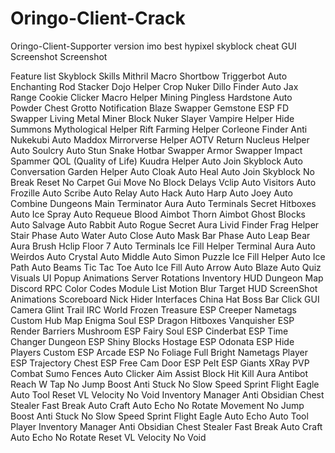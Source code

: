 # Oringo-Client-Crack
Oringo-Client-Supporter version imo best hypixel skyblock cheat
GUI Screenshot
Screenshot

Feature list
Skyblock
Skills
Mithril Macro
Shortbow Triggerbot
Auto Enchanting
Rod Stacker
Dojo Helper
Crop Nuker
Dillo Finder
Auto Jax Range
Cookie Clicker
Macro Helper
Mining
Pingless Hardstone
Auto Powder Chest
Grotto Notification
Blaze Swapper
Gemstone ESP
FD Swapper
Living Metal Miner
Block Nuker
Slayer
Vampire Helper
Hide Summons
Mythological Helper
Rift Farming Helper
Corleone Finder
Anti Nukekubi
Auto Maddox
Mirrorverse Helper
AOTV Return
Nucleus Helper
Auto Soulcry
Auto Stun Snake
Hotbar Swapper
Armor Swapper
Impact Spammer
QOL (Quality of Life)
Kuudra Helper
Auto Join Skyblock
Auto Conversation
Garden Helper
Auto Cloak
Auto Heal
Auto Join Skyblock
No Break Reset
No Carpet
Gui Move
No Block
Delays
Vclip
Auto Visitors
Auto Frozille
Auto Scribe
Auto Relay
Auto Hack
Auto Harp
Auto Joey
Auto Combine
Dungeons
Main
Terminator Aura
Auto Terminals
Secret Hitboxes
Auto Ice Spray
Auto Requeue
Blood Aimbot
Thorn Aimbot
Ghost Blocks
Auto Salvage
Auto Rabbit
Auto Rogue
Secret Aura
Livid Finder
Frag Helper
Stair Phase
Auto Water
Auto Close
Auto Mask
Bar Phase
Auto Leap
Bear Aura
Brush
Hclip
Floor 7
Auto Terminals
Ice Fill Helper
Terminal Aura
Auto Weirdos
Auto Crystal
Auto Middle
Auto Simon
Puzzle
Ice Fill Helper
Auto Ice Path
Auto Beams
Tic Tac Toe
Auto Ice Fill
Auto Arrow
Auto Blaze
Auto Quiz
Visuals
UI
Popup Animations
Server Rotations
Inventory HUD
Dungeon Map
Discord RPC
Color Codes
Module List
Motion Blur
Target HUD
ScreenShot
Animations
Scoreboard
Nick Hider
Interfaces
China Hat
Boss Bar
Click GUI
Camera
Glint
Trail
IRC
World
Frozen Treasure ESP
Creeper Nametags
Custom Hub Map
Enigma Soul ESP
Dragon Hitboxes
Vanquisher ESP
Render Barriers
Mushroom ESP
Fairy Soul ESP
Cinderbat ESP
Time Changer
Dungeon ESP
Shiny Blocks
Hostage ESP
Odonata ESP
Hide Players
Custom ESP
Arcade ESP
No Foliage
Full Bright
Nametags
Player ESP
Trajectory
Chest ESP
Free Cam
Door ESP
Pelt ESP
Giants
XRay
PVP
Combat
Sumo Fences
Auto Clicker
Aim Assist
Block Hit
Kill Aura
Antibot
Reach
W Tap
No Jump Boost
Anti Stuck
No Slow
Speed
Sprint
Flight
Eagle
Auto Tool
Reset VL
Velocity
No Void
Inventory Manager
Anti Obsidian
Chest Stealer
Fast Break
Auto Craft
Auto Echo
No Rotate
Movement
No Jump Boost
Anti Stuck
No Slow
Speed
Sprint
Flight
Eagle
Auto Echo
Auto Tool
Player
Inventory Manager
Anti Obsidian
Chest Stealer
Fast Break
Auto Craft
Auto Echo
No Rotate
Reset VL
Velocity
No Void
